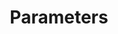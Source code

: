 ---
types: "word"

title: "Parameters"

categories: ['']

tags: ['Parameters']

arabic: ['مدخلات']

publishers: ['خوارزميات الذكاء الاصطناعي في تحليل النص العربي']

types: "word"

slug: ""
---